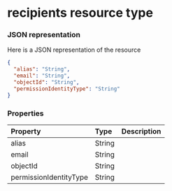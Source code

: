 # recipients resource type



### JSON representation

Here is a JSON representation of the resource

```json
{
  "alias": "String",
  "email": "String",
  "objectId": "String",
  "permissionIdentityType": "String"
}

```
### Properties
| Property	   | Type	|Description|
|:---------------|:--------|:----------|
|alias|String||
|email|String||
|objectId|String||
|permissionIdentityType|String||

<!-- uuid: bd64e52c-5c70-4959-a4ea-7268296dc58a
2015-10-12 23:35:02 UTC -->